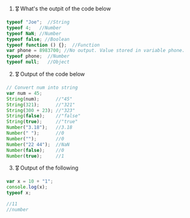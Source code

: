 1. 🎖 What's the outpit of the code below
```js
typeof "Joe";  //String
typeof 4;   //Number
typeof NaN; //Number
typeof false; //Boolean
typeof function () {};  //Function
var phone = 8983700; //No output. Value stored in variable phone.
typeof phone;  //Number
typeof null;   //Object
```

2. 🎖 Output of the code below
```js
// Convert num into string
var num = 45;
String(num);      //"45"
String(321);      //"321"
String(300 + 23); //"323"
String(false);    //"false"
String(true);     //"true"
Number("3.18");   //3.18
Number(" ");      //0
Number("");       //0
Number("22 44");  //NaN
Number(false);    //0
Number(true);     //1
```

3. 🎖 Output of the following

```js
var x = 10 + "1";
console.log(x);
typeof x;

//11
//number
```